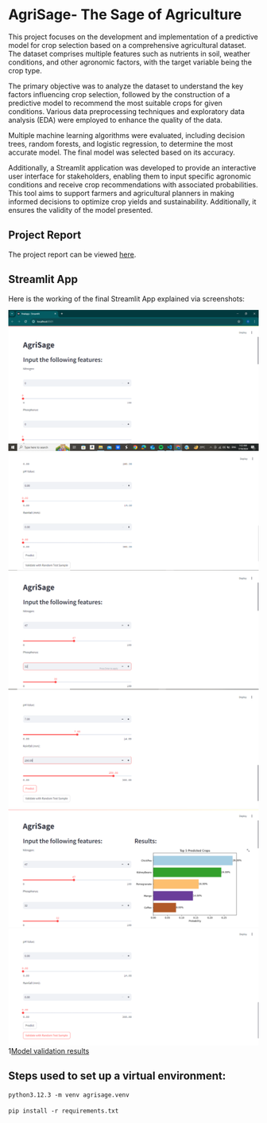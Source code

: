 # AgriSage- The Sage of Agriculture
This project focuses on the development and implementation of a predictive model for crop selection based on a comprehensive agricultural dataset. The dataset comprises multiple features such as nutrients in soil, weather conditions, and other agronomic factors, with the target variable being the crop type.

The primary objective was to analyze the dataset to understand the key factors influencing crop selection, followed by the construction of a predictive model to recommend the most suitable crops for given conditions. Various data preprocessing techniques and exploratory data analysis (EDA) were employed to enhance the quality of the data.

Multiple machine learning algorithms were evaluated, including decision trees, random forests, and logistic regression, to determine the most accurate model. The final model was selected based on its accuracy.

Additionally, a Streamlit application was developed to provide an interactive user interface for stakeholders, enabling them to input specific agronomic conditions and receive crop recommendations with associated probabilities. This tool aims to support farmers and agricultural planners in making informed decisions to optimize crop yields and sustainability. Additionally, it ensures the validity of the model presented.

## Project Report
The project report can be viewed [here](report\report\index.html).

## Streamlit App
Here is the working of the final Streamlit App explained via screenshots:

![First look of the app](Streamlit_screenshots\Screenshotfirst.png)
![App options](Streamlit_screenshots\Screenshotsecond.png)
![User input (7 such features)](Streamlit_screenshots\Screenshotthird.png)
![Final user input](Streamlit_screenshots\Screenshotfourth.png)
![Results](Streamlit_screenshots\Screenshotappresults5.png)
![Option to validate the model](Streamlit_screenshots\Screenshotsix.png)
1[Model validation results](Streamlit_screenshots\Screenshotmodelvalidationseven.png)

## Steps used to set up a virtual environment:
```
python3.12.3 -m venv agrisage.venv

pip install -r requirements.txt

```

